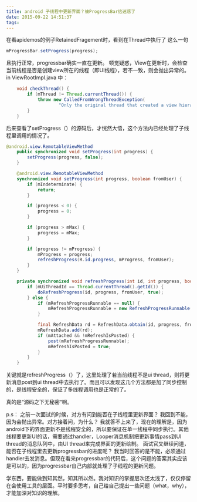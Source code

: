 ```yaml
---
title: android 子线程中更新界面？被ProgressBar给迷惑了
date: 2015-09-22 14:51:37
tags:
---
```


在看apidemos的例子RetainedFragement时，看到在Thread中执行了 这么一句
```java
mProgressBar.setProgress(progress);
```
且执行正常，progressbar确实一直在更新。
顿觉疑惑，View在更新时，会检查当前线程是否是创建view所在的线程（即UI线程），若不一致，则会抛出异常的。
in ViewRootImpl.java 中：
```java
    void checkThread() {
        if (mThread != Thread.currentThread()) {
            throw new CalledFromWrongThreadException(
                    "Only the original thread that created a view hierarchy can touch its views.");
        }
    }
```
后来查看了setProgress（）的源码后，才恍然大悟，这个方法内已经处理了子线程里调用的情况了。
  
```java
@android.view.RemotableViewMethod
    public synchronized void setProgress(int progress) {
        setProgress(progress, false);
    }

    @android.view.RemotableViewMethod
    synchronized void setProgress(int progress, boolean fromUser) {
        if (mIndeterminate) {
            return;
        }

        if (progress < 0) {
            progress = 0;
        }

        if (progress > mMax) {
            progress = mMax;
        }

        if (progress != mProgress) {
            mProgress = progress;
            refreshProgress(R.id.progress, mProgress, fromUser);
        }
    }

    private synchronized void refreshProgress(int id, int progress, boolean fromUser) {
        if (mUiThreadId == Thread.currentThread().getId()) {
            doRefreshProgress(id, progress, fromUser, true);
        } else {
            if (mRefreshProgressRunnable == null) {
                mRefreshProgressRunnable = new RefreshProgressRunnable();
            }

            final RefreshData rd = RefreshData.obtain(id, progress, fromUser);
            mRefreshData.add(rd);
            if (mAttached && !mRefreshIsPosted) {
                post(mRefreshProgressRunnable);
                mRefreshIsPosted = true;
            }
        }
    }
```
关键就是refreshProgress（）了，这里处理了若当前线程不是ui thread，则将更新消息post到ui thread中去执行了。而且可以发现这几个方法都是加了同步控制的，是线程安全的，保证了多线程调用也是正常的了。

真的是“源码之下无秘密“啊。

p.s：
之前一次面试的时候，对方有问到能否在子线程里更新界面？
我回到不能，因为会抛出异常。对方接着问，为什么？
我就答不上来了，现在的理解是，因为android下的界面更新不是线程安全的，所以要保证在单一线程中同步执行。其他线程要更新UI的话，需要通过handler，Looper消息机制把更新事情pass到UI thread的消息队列中，由UI thread来完成界面的更新绘制。
面试官又继续问道，能否在子线程里去更新progressbar的进度呢？
我当时回答的是不能，必须通过handler去发消息。但现在看来progressbar的代码后，这个问题的答案其实应该是可以的，因为progressbar自己内部就处理了子线程的更新问题。

学东西，要能做到知其然，知其所以然。我对知识的掌握层次还太浅了，仅仅停留在会使用工具的层面。平时要多思考，自己给自己提出一些问题（what，why），才能加深对知识的理解。





















